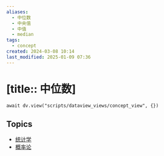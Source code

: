 ```yaml
---
aliases:
  - 中位数
  - 中央值
  - 中值
  - median
tags:
  - concept
created: 2024-03-08 10:14
last_modified: 2025-01-09 07:36
---
```


# [title:: 中位数]

```dataviewjs
await dv.view("scripts/dataview_views/concept_view", {})
```

## Topics

- [统计学](_statistics_.md)
- [概率论](_probability_theory_.md)
